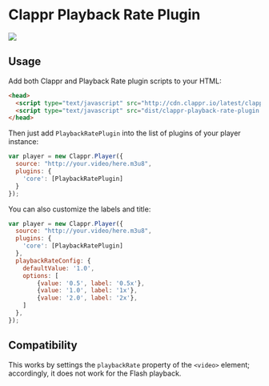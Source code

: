 # Clappr Playback Rate Plugin

<img src="https://raw.githubusercontent.com/bikegriffith/clappr-playback-rate-plugin/master/screenshot.png"/>

## Usage

Add both Clappr and Playback Rate plugin scripts to your HTML:

```html
<head>
  <script type="text/javascript" src="http://cdn.clappr.io/latest/clappr.min.js"></script>
  <script type="text/javascript" src="dist/clappr-playback-rate-plugin.js"></script>
</head>
```

Then just add `PlaybackRatePlugin` into the list of plugins of your player instance:

```javascript
var player = new Clappr.Player({
  source: "http://your.video/here.m3u8",
  plugins: {
    'core': [PlaybackRatePlugin]
  }
});
```

You can also customize the labels and title:

```javascript
var player = new Clappr.Player({
  source: "http://your.video/here.m3u8",
  plugins: {
    'core': [PlaybackRatePlugin]
  },
  playbackRateConfig: {
    defaultValue: '1.0',
    options: [
        {value: '0.5', label: '0.5x'},
        {value: '1.0', label: '1x'},
        {value: '2.0', label: '2x'},
    ]
  },
});
```

## Compatibility

This works by settings the `playbackRate` property of the `<video>` element; accordingly, it does
not work for the Flash playback.


